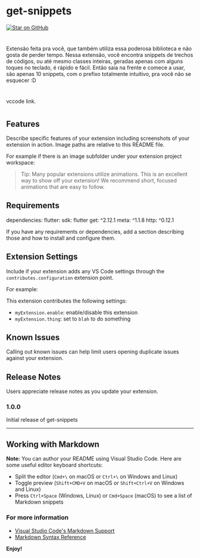 # get-snippets
[![Star on GitHub](https://img.shields.io/github/stars/kauemurakami/get_snippets_extension.svg?style=flat&logo=github&colorB=deeppink&label=stars)](https://github.com/kauemurakami/get_snippets_extension)
#
Extensão feita pra você, que também utiliza essa poderosa biblioteca e não gosta de perder tempo.
Nessa extensão, você encontra snippets de trechos de códigos, ou até mesmo classes inteiras, geradas apenas com alguns toques no teclado, é rápido e fácil.
Então saia na frente e comece a usar, são apenas 10 snippets, com o prefixo totalmente intuitivo, pra você não se esquecer :D
#
vccode link.
#
## Features


Describe specific features of your extension including screenshots of your extension in action. Image paths are relative to this README file.

For example if there is an image subfolder under your extension project workspace:

[](examples/giphy.gif)

> Tip: Many popular extensions utilize animations. This is an excellent way to show off your extension! We recommend short, focused animations that are easy to follow.

## Requirements
dependencies:
  flutter:
    sdk: flutter
  get: ^2.12.1
  meta: ^1.1.8
  http: ^0.12.1

If you have any requirements or dependencies, add a section describing those and how to install and configure them.

## Extension Settings

Include if your extension adds any VS Code settings through the `contributes.configuration` extension point.

For example:

This extension contributes the following settings:

* `myExtension.enable`: enable/disable this extension
* `myExtension.thing`: set to `blah` to do something

## Known Issues

Calling out known issues can help limit users opening duplicate issues against your extension.

## Release Notes

Users appreciate release notes as you update your extension.

### 1.0.0

Initial release of get-snippets


-----------------------------------------------------------------------------------------------------------

## Working with Markdown

**Note:** You can author your README using Visual Studio Code.  Here are some useful editor keyboard shortcuts:

* Split the editor (`Cmd+\` on macOS or `Ctrl+\` on Windows and Linux)
* Toggle preview (`Shift+CMD+V` on macOS or `Shift+Ctrl+V` on Windows and Linux)
* Press `Ctrl+Space` (Windows, Linux) or `Cmd+Space` (macOS) to see a list of Markdown snippets

### For more information

* [Visual Studio Code's Markdown Support](http://code.visualstudio.com/docs/languages/markdown)
* [Markdown Syntax Reference](https://help.github.com/articles/markdown-basics/)

**Enjoy!**
